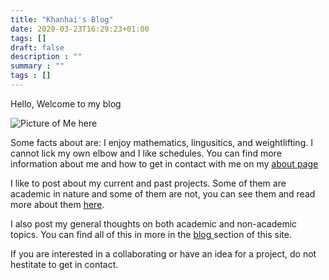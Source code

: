 ```yaml
---
title: "Khanhai's Blog"
date: 2020-03-23T16:29:23+01:00
tags: []
draft: false
description : ""
summary : ""
tags : [] 
---
```



<div class = "welcome">
 <p> Hello, Welcome to my blog</p>
</div>

<div class = "-" >
  <span>
    <div>
        <img src= "/headshot1.jpg" alt = "Picture of Me here">
        </div>
    </span>
    <div>
        <p>
            Some facts about are: I enjoy mathematics, lingusitics, and weightlifting. I cannot lick my own elbow and I like schedules. You can find more information about me and how to get in contact with me on my <a href="/about">about page</a>
        </p>
    </div>
</div>

<div>
 <p>
 I like to post about my current and past projects. Some of them are academic in nature and some of them are not, you can see them and read more about them <a href="/projects">here</a>.
 </p>
</div>

<div>
 <p>
 I also post my general thoughts on both academic and non-academic topics. You can find all of this in more in the <a href="/blog"> blog </a> section of this site.
 </p>
</div>

<div>
 <p>
 If you are interested in a collaborating or have an idea for a project, do not hestitate to get in contact.
 </p>
</div>

